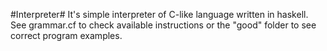 #Interpreter#
It's simple interpreter of C-like language written in haskell. See grammar.cf to check available instructions or the "good" folder to see correct program examples.
